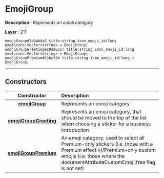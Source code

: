 # EmojiGroup

**Description** : *Represents an emoji category*

**Layer** : 211

```tl
emojiGroup#7a9abda9 title:string icon_emoji_id:long emoticons:Vector<string> = EmojiGroup;
emojiGroupGreeting#80d26cc7 title:string icon_emoji_id:long emoticons:Vector<string> = EmojiGroup;
emojiGroupPremium#93bcf34 title:string icon_emoji_id:long = EmojiGroup;
```

---

## Constructors

| Constructor | Description |
| :---: | :--- |
| [**emojiGroup**](constructor/emojiGroup) | Represents an emoji category |
| [**emojiGroupGreeting**](constructor/emojiGroupGreeting) | Represents an emoji category, that should be moved to the top of the list when choosing a sticker for a business introduction |
| [**emojiGroupPremium**](constructor/emojiGroupPremium) | An emoji category, used to select all Premium-only stickers (i.e. those with a Premium effect »)/Premium-only custom emojis (i.e. those where the documentAttributeCustomEmoji.free flag is not set) |